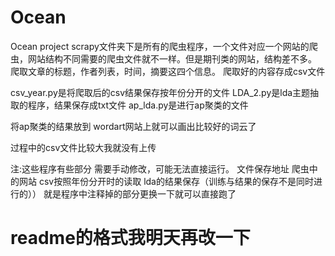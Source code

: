 # Ocean
Ocean project
scrapy文件夹下是所有的爬虫程序，一个文件对应一个网站的爬虫，网站结构不同需要的爬虫文件就不一样。但是期刊类的网站，结构差不多。
爬取文章的标题，作者列表，时间，摘要这四个信息。
爬取好的内容存成csv文件

csv_year.py是将爬取后的csv结果保存按年份分开的文件
LDA_2.py是lda主题抽取的程序，结果保存成txt文件
ap_lda.py是进行ap聚类的文件

将ap聚类的结果放到 wordart网站上就可以画出比较好的词云了

过程中的csv文件比较大我就没有上传

注:这些程序有些部分 需要手动修改，可能无法直接运行。
文件保存地址
爬虫中的网站
csv按照年份分开时的读取
lda的结果保存（训练与结果的保存不是同时进行的））
就是程序中注释掉的部分更换一下就可以直接跑了
# readme的格式我明天再改一下
